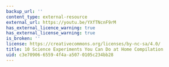 ```yaml
---
backup_url: ''
content_type: external-resource
external_url: https://youtu.be/YXfTNcnF9rM
has_external_licence_warning: true
has_external_license_warning: true
is_broken: ''
license: https://creativecommons.org/licenses/by-nc-sa/4.0/
title: 10 Science Experiments You Can Do at Home Compilation
uid: c3e70906-6559-4f4a-a507-0105c234bb28
---
```

